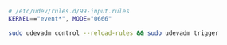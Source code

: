 ```bash
# /etc/udev/rules.d/99-input.rules
KERNEL=="event*", MODE="0666"
```

```bash
sudo udevadm control --reload-rules && sudo udevadm trigger
```

